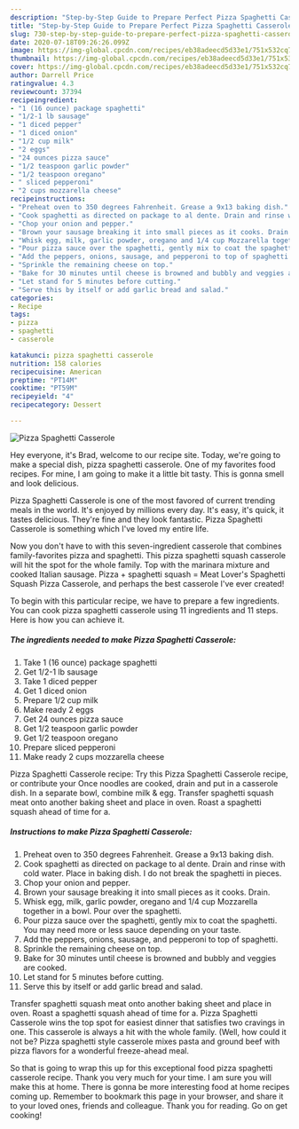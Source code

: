 ```yaml
---
description: "Step-by-Step Guide to Prepare Perfect Pizza Spaghetti Casserole"
title: "Step-by-Step Guide to Prepare Perfect Pizza Spaghetti Casserole"
slug: 730-step-by-step-guide-to-prepare-perfect-pizza-spaghetti-casserole
date: 2020-07-18T09:26:26.099Z
image: https://img-global.cpcdn.com/recipes/eb38adeecd5d33e1/751x532cq70/pizza-spaghetti-casserole-recipe-main-photo.jpg
thumbnail: https://img-global.cpcdn.com/recipes/eb38adeecd5d33e1/751x532cq70/pizza-spaghetti-casserole-recipe-main-photo.jpg
cover: https://img-global.cpcdn.com/recipes/eb38adeecd5d33e1/751x532cq70/pizza-spaghetti-casserole-recipe-main-photo.jpg
author: Darrell Price
ratingvalue: 4.3
reviewcount: 37394
recipeingredient:
- "1 (16 ounce) package spaghetti"
- "1/2-1 lb sausage"
- "1 diced pepper"
- "1 diced onion"
- "1/2 cup milk"
- "2 eggs"
- "24 ounces pizza sauce"
- "1/2 teaspoon garlic powder"
- "1/2 teaspoon oregano"
- " sliced pepperoni"
- "2 cups mozzarella cheese"
recipeinstructions:
- "Preheat oven to 350 degrees Fahrenheit. Grease a 9x13 baking dish."
- "Cook spaghetti as directed on package to al dente. Drain and rinse with cold water. Place in baking dish. I do not break the spaghetti in pieces."
- "Chop your onion and pepper."
- "Brown your sausage breaking it into small pieces as it cooks. Drain."
- "Whisk egg, milk, garlic powder, oregano and 1/4 cup Mozzarella together in a bowl. Pour over the spaghetti."
- "Pour pizza sauce over the spaghetti, gently mix to coat the spaghetti. You may need more or less sauce depending on your taste."
- "Add the peppers, onions, sausage, and pepperoni to top of spaghetti."
- "Sprinkle the remaining cheese on top."
- "Bake for 30 minutes until cheese is browned and bubbly and veggies are cooked."
- "Let stand for 5 minutes before cutting."
- "Serve this by itself or add garlic bread and salad."
categories:
- Recipe
tags:
- pizza
- spaghetti
- casserole

katakunci: pizza spaghetti casserole 
nutrition: 158 calories
recipecuisine: American
preptime: "PT14M"
cooktime: "PT59M"
recipeyield: "4"
recipecategory: Dessert

---
```



![Pizza Spaghetti Casserole](https://img-global.cpcdn.com/recipes/eb38adeecd5d33e1/751x532cq70/pizza-spaghetti-casserole-recipe-main-photo.jpg)

Hey everyone, it's Brad, welcome to our recipe site. Today, we're going to make a special dish, pizza spaghetti casserole. One of my favorites food recipes. For mine, I am going to make it a little bit tasty. This is gonna smell and look delicious.

Pizza Spaghetti Casserole is one of the most favored of current trending meals in the world. It's enjoyed by millions every day. It's easy, it's quick, it tastes delicious. They're fine and they look fantastic. Pizza Spaghetti Casserole is something which I've loved my entire life.

Now you don&#39;t have to with this seven-ingredient casserole that combines family-favorites pizza and spaghetti. This pizza spaghetti squash casserole will hit the spot for the whole family. Top with the marinara mixture and cooked Italian sausage. Pizza + spaghetti squash = Meat Lover&#39;s Spaghetti Squash Pizza Casserole, and perhaps the best casserole I&#39;ve ever created!


To begin with this particular recipe, we have to prepare a few ingredients. You can cook pizza spaghetti casserole using 11 ingredients and 11 steps. Here is how you can achieve it.

<!--inarticleads1-->

##### The ingredients needed to make Pizza Spaghetti Casserole:

1. Take 1 (16 ounce) package spaghetti
1. Get 1/2-1 lb sausage
1. Take 1 diced pepper
1. Get 1 diced onion
1. Prepare 1/2 cup milk
1. Make ready 2 eggs
1. Get 24 ounces pizza sauce
1. Get 1/2 teaspoon garlic powder
1. Get 1/2 teaspoon oregano
1. Prepare  sliced pepperoni
1. Make ready 2 cups mozzarella cheese


Pizza Spaghetti Casserole recipe: Try this Pizza Spaghetti Casserole recipe, or contribute your Once noodles are cooked, drain and put in a casserole dish. In a separate bowl, combine milk &amp; egg. Transfer spaghetti squash meat onto another baking sheet and place in oven. Roast a spaghetti squash ahead of time for a. 

<!--inarticleads2-->

##### Instructions to make Pizza Spaghetti Casserole:

1. Preheat oven to 350 degrees Fahrenheit. Grease a 9x13 baking dish.
1. Cook spaghetti as directed on package to al dente. Drain and rinse with cold water. Place in baking dish. I do not break the spaghetti in pieces.
1. Chop your onion and pepper.
1. Brown your sausage breaking it into small pieces as it cooks. Drain.
1. Whisk egg, milk, garlic powder, oregano and 1/4 cup Mozzarella together in a bowl. Pour over the spaghetti.
1. Pour pizza sauce over the spaghetti, gently mix to coat the spaghetti. You may need more or less sauce depending on your taste.
1. Add the peppers, onions, sausage, and pepperoni to top of spaghetti.
1. Sprinkle the remaining cheese on top.
1. Bake for 30 minutes until cheese is browned and bubbly and veggies are cooked.
1. Let stand for 5 minutes before cutting.
1. Serve this by itself or add garlic bread and salad.


Transfer spaghetti squash meat onto another baking sheet and place in oven. Roast a spaghetti squash ahead of time for a. Pizza Spaghetti Casserole wins the top spot for easiest dinner that satisfies two cravings in one. This casserole is always a hit with the whole family. (Well, how could it not be? Pizza spaghetti style casserole mixes pasta and ground beef with pizza flavors for a wonderful freeze-ahead meal. 

So that is going to wrap this up for this exceptional food pizza spaghetti casserole recipe. Thank you very much for your time. I am sure you will make this at home. There is gonna be more interesting food at home recipes coming up. Remember to bookmark this page in your browser, and share it to your loved ones, friends and colleague. Thank you for reading. Go on get cooking!
